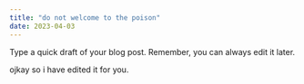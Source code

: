 ```yaml
---
title: "do not welcome to the poison"
date: 2023-04-03
---
```

Type a quick draft of your blog post. Remember, you can always edit it later.


ojkay so i have edited it for you.
